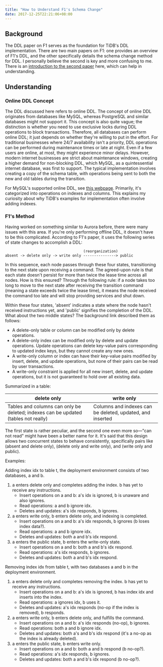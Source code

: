 ```yaml
---
title: "How to Understand F1's Schema Change"
date: 2017-12-25T22:21:06+08:00
---
```


## Background

The DDL paper on F1 serves as the foundation for TiDB's DDL implementation. There are two main papers on F1: one provides an overview of F1's DDL, and the other specifically details the schema change method for DDL. I personally believe the second is key and more confusing to me. There is an [introduction to the second paper](http://www.ifi.uzh.ch/dbtg/teaching/courses/SDBS/Papaioannou.pdf) here, which can help in understanding.

## Understanding

### Online DDL Concept

The DDL discussed here refers to online DDL. The concept of online DDL originates from databases like MySQL, whereas PostgreSQL and similar databases might not support it. This concept is also quite vague; the distinction is whether you need to use exclusive locks during DDL operations to block transactions. Therefore, all databases can perform online DDL; it just depends on whether they're willing to put in the effort. For traditional businesses where 24/7 availability isn't a priority, DDL operations can be performed during maintenance times or late at night. Even if a few users are online, at most, they might experience minor delays. However, modern internet businesses are strict about maintenance windows, creating a higher demand for non-blocking DDL, which MySQL, as a quintessential internet database, was first to support. The typical implementation involves creating a copy of the schema table, with operations being sent to both the new and old tables during the transition.

For MySQL's supported online DDL, see [this webpage](https://dev.mysql.com/doc/refman/5.7/en/innodb-create-index-overview.html). Primarily, it's categorized into operations on indexes and columns. This explains my curiosity about why TiDB's examples for implementation often involve adding indexes.

### F1's Method

Having worked on something similar to Aurora before, there were many issues with this area. If you're only performing offline DDL, it doesn't have to be this complicated. According to F1's paper, it uses the following series of state changes to accomplish a DDL:

```text
                                    (reorganization)
absent -> delete only -> write only ---------------> public
```

In this sequence, each node passes through these four states, transitioning to the next state upon receiving a command. The agreed-upon rule is that each state doesn't persist for more than twice the lease time across all nodes. How is this ensured? Through the following rule: if a node takes too long to move to the next state after receiving the transition command (meaning a state exceeds twice the lease time), it means the node received the command too late and will stop providing services and shut down.

Within these four states, 'absent' indicates a state where the node hasn't received instructions yet, and 'public' signifies the completion of the DDL. What about the two middle states? The background link described them as follows:

- A delete-only table or column can be modified only by delete operations.
- A delete-only index can be modified only by delete and update operations. Update operations can delete key-value pairs corresponding to updated index keys, but they cannot create any new ones.
- A write-only column or index can have their key-value pairs modified by insert, delete, and update operations, but none of their pairs can be read by user transactions.
- A write-only constraint is applied for all new insert, delete, and update operations, but it is not guaranteed to hold over all existing data.

Summarized in a table:

| delete only                            | write only                     |
|----------------------------------------|--------------------------------|
| Tables and columns can only be deleted; indexes can be updated (tables not really) | Columns and indexes can be deleted, updated, and inserted |

The first state is rather peculiar, and the second one even more so—"can not read" might have been a better name for it. It's said that this design allows two concurrent states to behave consistently, specifically pairs like (absent and delete only), (delete only and write only), and (write only and public).

Examples:

Adding index idx to table t, the deployment environment consists of two databases, a and b.

1. a enters delete only and completes adding the index. b has yet to receive any instructions.
    - Insert operations on a and b: a's idx is ignored, b is unaware and also ignores.
    - Read operations: a and b ignore idx.
    - Deletes and updates: a's idx responds, b ignores.
2. a enters write only, b enters delete only, and indexing is completed.
    - Insert operations on a and b: a's idx responds, b ignores (b loses index data?).
    - Read operations: a and b ignore idx.
    - Deletes and updates: both a and b's idx respond.
3. a enters the public state, b enters the write-only state.
    - Insert operations on a and b: both a and b's idx respond.
    - Read operations: a's idx responds, b ignores.
    - Deletes and updates: both a and b's idx respond.

Removing index idx from table t, with two databases a and b in the deployment environment.

1. a enters delete only and completes removing the index. b has yet to receive any instructions.
    - Insert operations on a and b: a's idx is ignored, b has index idx and inserts into the index.
    - Read operations: a ignores idx, b uses it.
    - Deletes and updates: a's idx responds (no-op if the index is removed), b responds.
2. a enters write only, b enters delete only, and fulfills the command.
    - Insert operations on a and b: a's idx responds (no-op), b ignores.
    - Read operations: both a and b ignore idx.
    - Deletes and updates: both a's and b's idx respond (it's a no-op as the index is already deleted).
3. a enters the public state, b enters write only.
    - Insert operations on a and b: both a and b respond (b no-op?).
    - Read operations: a's idx responds, b ignores.
    - Deletes and updates: both a and b's idx respond (b no-op?).
